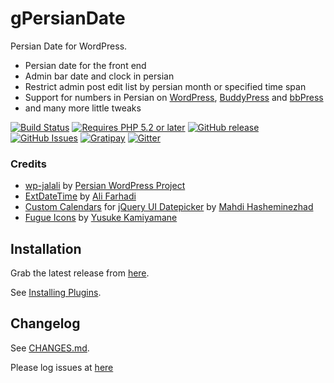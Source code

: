 # gPersianDate

Persian Date for WordPress.

* Persian date for the front end
* Admin bar date and clock in persian
* Restrict admin post edit list by persian month or specified time span
* Support for numbers in Persian on [WordPress](https://wordpress.org/), [BuddyPress](https://buddypress.org/) and [bbPress](https://bbpress.org/)
* and many more little tweaks

[![Build Status](https://travis-ci.org/geminorum/gpersiandate.svg)](https://travis-ci.org/geminorum/gpersiandate)
[![Requires PHP 5.2 or later](http://img.shields.io/badge/requires_php-5.2_or_later-lightgrey.svg?style=flat)](http://php.net/)
[![GitHub release](https://img.shields.io/github/release/geminorum/gpersiandate.svg?style=flat)](https://github.com/geminorum/gpersiandate/releases)
[![GitHub Issues](https://img.shields.io/github/issues/geminorum/gpersiandate.svg?style=flat)](https://github.com/geminorum/gpersiandate/issues)
[![Gratipay](http://img.shields.io/gratipay/geminorum.svg?style=flat)](https://gratipay.com/geminorum/)
[![Gitter](https://badges.gitter.im/Join%20Chat.svg)](https://gitter.im/geminorum/gpersiandate?utm_source=badge&utm_medium=badge&utm_campaign=pr-badge)

### Credits
* [wp-jalali](https://wordpress.org/plugins/wp-jalali/) by [Persian WordPress Project](http://wp-persian.com/)
* [ExtDateTime](https://github.com/farhadi/ExtDateTime) by [Ali Farhadi](http://farhadi.ir/)
* [Custom Calendars](http://hasheminezhad.com/datepicker) for [jQuery UI Datepicker](http://jqueryui.com/datepicker/) by [Mahdi Hasheminezhad](http://hasheminezhad.com/)
* [Fugue Icons](http://p.yusukekamiyamane.com/) by [Yusuke Kamiyamane](http://yusukekamiyamane.com/)

## Installation

Grab the latest release from [here](https://github.com/geminorum/gpersiandate/releases).

See [Installing Plugins](http://codex.wordpress.org/Managing_Plugins#Installing_Plugins).

## Changelog

See [CHANGES.md](CHANGES.md).

Please log issues at [here](https://github.com/geminorum/gpersiandate/issues)